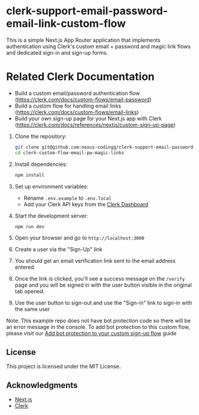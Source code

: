 # clerk-support-email-password-email-link-custom-flow

This is a simple Next.js App Router application that implements authentication using Clerk's custom email + password and magic link flows and dedicated sign-in and sign-up forms.

# Related Clerk Documentation 
- Build a custom email/password authentication flow (https://clerk.com/docs/custom-flows/email-password)
- Build a custom flow for handling email links (https://clerk.com/docs/custom-flows/email-links)
- Build your own sign-up page for your Next.js app with Clerk (https://clerk.com/docs/references/nextjs/custom-sign-up-page)

1. Clone the repository:
   ```sh
   git clone git@github.com:nexus-codingg/clerk-support-email-password-email-link-custom-flow.git
   cd clerk-custom-flow-email-pw-magic-links
   ```

2. Install dependencies:
   ```sh
   npm install
   ```

3. Set up environment variables:
   - Rename `.env.example` to `.env.local`
   - Add your Clerk API keys from the [Clerk Dashboard](https://dashboard.clerk.com/)

4. Start the development server:
   ```sh
   npm run dev
   ```

5. Open your browser and go to `http://localhost:3000`

6. Create a user via the "Sign-Up" link

7. You should get an email verification link sent to the email address entered

8. Once the link is clicked, you'll see a success message on the `/verify` page and you will be signed in with the user button visible in the original tab opened.

9. Use the user button to sign-out and use the "Sign-in" link to sign-in with the same user

Note: This example repo does not have bot protection code so there will be an error message in the console. To add bot protection to this custom flow, please visit our [Add bot protection to your custom sign-up flow](https://clerk.com/docs/custom-flows/bot-sign-up-protection) guide

## License
This project is licensed under the MIT License.

## Acknowledgments
- [Next.js](https://nextjs.org/)
- [Clerk](https://clerk.com/)


